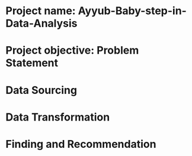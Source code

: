 # Project name: Ayyub-Baby-step-in-Data-Analysis


# Project objective: Problem Statement



# Data Sourcing



# Data Transformation




# Finding and Recommendation
